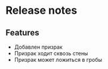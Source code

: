 # Release notes

## Features

- Добавлен призрак
- Призрак ходит сквозь стены
- Призрак может ложиться в гробы
